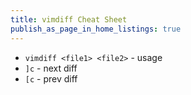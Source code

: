 ```yaml
---
title: vimdiff Cheat Sheet
publish_as_page_in_home_listings: true
---
```


- `vimdiff <file1> <file2>` - usage
- `]c` - next diff
- `[c` - prev diff